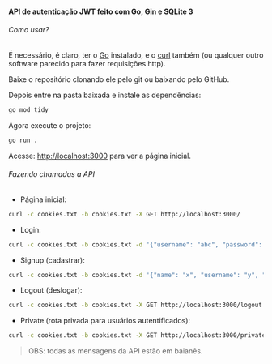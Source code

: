 #### API de autenticação JWT feito com Go, Gin e SQLite 3

###### Como usar?

É necessário, é claro, ter o [Go](https://go.dev/) instalado, e o [curl](https://curl.se/) também (ou qualquer outro software parecido para fazer requisições http).

Baixe o repositório clonando ele pelo git ou baixando pelo GitHub.

Depois entre na pasta baixada e instale as dependências:
```sh
go mod tidy
```

Agora execute o projeto:
```sh
go run .
```

Acesse: [http://localhost:3000](http://localhost:3000) para ver a página inicial.

###### Fazendo chamadas a API

- Página inicial:
```sh
curl -c cookies.txt -b cookies.txt -X GET http://localhost:3000/
```
- Login:
```sh
curl -c cookies.txt -b cookies.txt -d '{"username": "abc", "password": "def"}' -X POST http://localhost:3000/login
```
- Signup (cadastrar):
```sh
curl -c cookies.txt -b cookies.txt -d '{"name": "x", "username": "y", "password": "z"}' -X POST http://localhost:3000/signup
```
- Logout (deslogar):
```sh
curl -c cookies.txt -b cookies.txt -X GET http://localhost:3000/logout
```
- Private (rota privada para usuários autentificados):
```sh
curl -c cookies.txt -b cookies.txt -X GET http://localhost:3000/private
```

> OBS: todas as mensagens da API estão em baianês.
